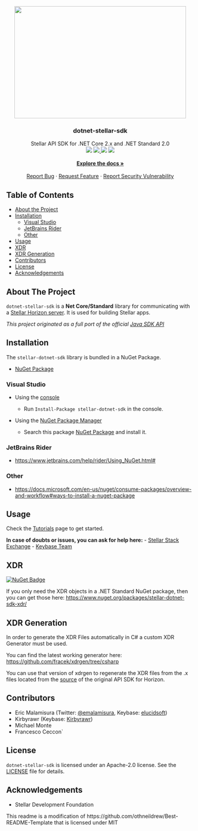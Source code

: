 <!-- PROJECT LOGO -->

<br /><p align="center"> <a href="https://github.com/elucidsoft/dotnet-stellar-sdk"><img width="460" height="300" src="https://raw.githubusercontent.com/elucidsoft/dotnet-stellar-sdk/master/.github/images/logo.svg"> </a> <!-- TITLE AND BADGES --> <h3 align="center">dotnet-stellar-sdk</h3> <p align="center"> Stellar API SDK for .NET Core 2.x and .NET Standard 2.0 <br /> <a href="https://ci.appveyor.com/project/elucidsoft/dotnet-stellar-sdk/branch/master"> <img src="https://ci.appveyor.com/api/projects/status/n34q6l3wyar2rq5l/branch/master?svg=true"></a> <a href="https://coveralls.io/github/elucidsoft/dotnet-stellar-sdk?branch=coveralls"> <img src="https://coveralls.io/repos/github/elucidsoft/dotnet-stellar-sdk/badge.svg?branch=coveralls"></a><a href="https://www.codefactor.io/repository/github/elucidsoft/dotnet-stellar-sdk"> <img src="https://www.codefactor.io/repository/github/elucidsoft/dotnet-stellar-sdk/badge"></a> <a href="https://www.nuget.org/packages/stellar-dotnet-sdk"> <img src="https://buildstats.info/nuget/stellar-dotnet-sdk"> </a><br /><br /><!-- USEFUL LINKS--><a href="https://elucidsoft.github.io/dotnet-stellar-sdk/"><strong>Explore the docs »</strong></a> <br /> <br /> <a href="https://github.com/elucidsoft/dotnet-stellar-sdk/issues/new?template=Bug_report.md">Report Bug</a> · <a href="https://github.com/elucidsoft/dotnet-stellar-sdk/issues/new?template=Feature_request.md">Request Feature</a> · <a href="https://github.com/elucidsoft/dotnet-stellar-sdk/security/policy">Report Security Vulnerability</a> </p></p>

<!-- TABLE OF CONTENTS -->

Table of Contents
-----------------

-	[About the Project](#about-the-project)
-	[Installation](#installation)
	-	[Visual Studio](#visual-studio)
	-	[JetBrains Rider](#jetbrains-rider)
	-	[Other](#other)
-	[Usage](#usage)
-	[XDR](#xdr)
-	[XDR Generation](#xdr-generation)
-	[Contributors](#contributors)
-	[License](#license)
-	[Acknowledgements](#acknowledgements)

<!-- ABOUT THE PROJECT -->

About The Project
-----------------

`dotnet-stellar-sdk` is a **Net Core/Standard** library for communicating with a [Stellar Horizon server](https://github.com/stellar/go/tree/master/services/horizon). It is used for building Stellar apps.

*This project originated as a full port of the official [Java SDK API](https://github.com/stellar/java-stellar-sdk)*

Installation
------------

The `stellar-dotnet-sdk` library is bundled in a NuGet Package.

-	[NuGet Package](https://www.nuget.org/packages/stellar-dotnet-sdk)

### Visual Studio

-	Using the [console](https://docs.microsoft.com/en-us/nuget/consume-packages/install-use-packages-powershell)

	-	Run `Install-Package stellar-dotnet-sdk` in the console.

-	Using the [NuGet Package Manager](https://docs.microsoft.com/en-us/nuget/consume-packages/install-use-packages-visual-studio)

	-	Search this package [NuGet Package](https://www.nuget.org/packages/stellar-dotnet-sdk) and install it.

### JetBrains Rider

-	https://www.jetbrains.com/help/rider/Using_NuGet.html#

### Other

-	https://docs.microsoft.com/en-us/nuget/consume-packages/overview-and-workflow#ways-to-install-a-nuget-package

<!-- USAGE EXAMPLES -->

Usage
-----

Check the [Tutorials](https://elucidsoft.github.io/dotnet-stellar-sdk/tutorials/index.html) page to get started.

**In case of doubts or issues, you can ask for help here:** - [Stellar Stack Exchange](https://stellar.stackexchange.com/) - [Keybase Team](https://keybase.io/team/stellar_dotnet)

XDR
---

[![NuGet Badge](https://buildstats.info/nuget/stellar-dotnet-sdk-xdr)](https://www.nuget.org/packages/stellar-dotnet-sdk-xdr/)

If you only need the XDR objects in a .NET Standard NuGet package, then you can get those here: https://www.nuget.org/packages/stellar-dotnet-sdk-xdr/

XDR Generation
--------------

In order to generate the XDR Files automatically in C# a custom XDR Generator must be used.

You can find the latest working generator here: https://github.com/fracek/xdrgen/tree/csharp

You can use that version of xdrgen to regenerate the XDR files from the .x files located from the [source](https://github.com/stellar/stellar-core/tree/master/src/xdr) of the original API SDK for Horizon.

<!-- CONTRIBUTORS-->

Contributors
------------

-	Eric Malamisura (Twitter: [@emalamisura](https://twitter.com/emalamisura), Keybase: [elucidsoft](https://keybase.io/elucidsoft)\)
-	Kirbyrawr (Keybase: [Kirbyrawr](https://keybase.io/Kirbyrawr)\)
-	Michael Monte
-	Francesco Ceccon\`

<!-- LICENSE -->

License
-------

`dotnet-stellar-sdk` is licensed under an Apache-2.0 license. See the [LICENSE](https://github.com/elucidsoft/dotnet-stellar-sdk/blob/master/LICENSE.txt) file for details.

<!-- ACKNOWLEDGEMENTS -->

Acknowledgements
----------------

-	Stellar Development Foundation

<!-- Disclaimer -->

<!--> This readme is a modification of https://github.com/othneildrew/Best-README-Template that is licensed under MIT</-->
